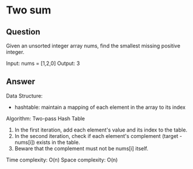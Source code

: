 # Two sum

## Question

Given an unsorted integer array nums, find the smallest missing positive integer.

Input: nums = [1,2,0]
Output: 3

## Answer

Data Structure:
- hashtable: maintain a mapping of each element in the array to its index

Algorithm: Two-pass Hash Table
1. In the first iteration, add each element's value and its index to the table.
2. In the second iteration, check if each element's complement (target - nums[i]) exists in the table.
3. Beware that the complement must not be nums[i] itself.

Time complexity: O(n)
Space complexity: O(n)
